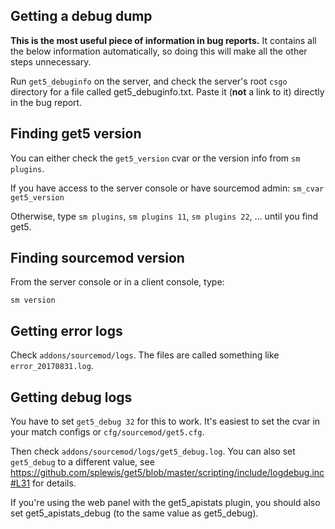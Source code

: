 ## Getting a debug dump

**This is the most useful piece of information in bug reports.** It contains all the below information automatically, so doing this will make all the other steps unnecessary.

Run ``get5_debuginfo`` on the server, and check the server's root ``csgo`` directory for a file called get5_debuginfo.txt. Paste it (**not** a link to it) directly in the bug report. 

## Finding get5 version

You can either check the ``get5_version`` cvar or the version info from ``sm plugins``.

If you have access to the server console or have sourcemod admin:
``sm_cvar get5_version`` 

Otherwise, type 
``sm plugins``, ``sm plugins 11``, ``sm plugins 22``, ... until you find get5.


## Finding sourcemod version

From the server console or in a client console, type:

``sm version``
## Getting error logs

Check ``addons/sourcemod/logs``. The files are called something like ``error_20170831.log``.


## Getting debug logs

You have to set ``get5_debug 32`` for this to work. It's easiest to set the cvar in your match configs or ``cfg/sourcemod/get5.cfg``.

Then check ``addons/sourcemod/logs/get5_debug.log``. You can also set ``get5_debug`` to a different value, see https://github.com/splewis/get5/blob/master/scripting/include/logdebug.inc#L31 for details.

If you're using the web panel with the get5_apistats plugin, you should also set get5_apistats_debug (to the same value as get5_debug). 